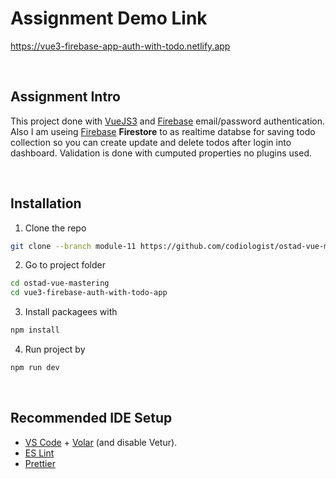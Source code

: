 # Assignment Demo Link 
https://vue3-firebase-app-auth-with-todo.netlify.app

<br/>

## Assignment Intro
This project done with [VueJS3](https://vuejs.org/) and [Firebase](https://firebase.google.com/) email/password authentication. Also I am useing [Firebase](https://firebase.google.com/) <strong>Firestore</strong> to as realtime databse for saving todo collection so you can create update and delete todos after login into dashboard. Validation is done with cumputed properties no plugins used.

<br/>

## Installation

1. Clone the repo

```sh
git clone --branch module-11 https://github.com/codiologist/ostad-vue-mastering.git
```

2. Go to project folder
```sh
cd ostad-vue-mastering
cd vue3-firebase-auth-with-todo-app
```

3. Install packagees with
```sh
npm install
```

4. Run project by
```sh
npm run dev
```

<br/>


## Recommended IDE Setup

- [VS Code](https://code.visualstudio.com/) + [Volar](https://marketplace.visualstudio.com/items?itemName=Vue.volar) (and disable Vetur).
- [ES Lint](https://eslint.org/)
- [Prettier](https://prettier.io/)
